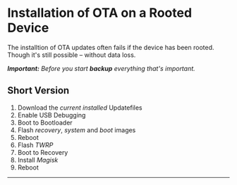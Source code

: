 # Installation of OTA on a Rooted Device

The installtion of OTA updates often fails if the device has been rooted. Though it's still possible – without data loss.

***Important:** Before you start **backup** everything that's important.*


## Short Version

1. Download the *current installed* Updatefiles
1. Enable USB Debugging
1. Boot to Bootloader
1. Flash *recovery*, *system* and *boot* images
1. Reboot
1. Flash *TWRP*
1. Boot to Recovery
1. Install *Magisk*
1. Reboot


-------------------------------------


